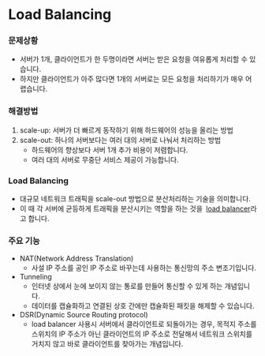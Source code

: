 # Load Balancing

### 문제상황

* 서버가 1개, 클라이언트가 한 두명이라면 서버는 받은 요청을 여유롭게 처리할 수 있습니다.
* 하지만 클라이언트가 아주 많다면 1개의 서버로는 모든 요청을 처리하기가 매우 어렵습니다.



### 해결방법

1. scale-up: 서버가 더 빠르게 동작하기 위해 하드웨어의 성능을 올리는 방법
2. scale-out: 하나의 서버보다는 여러 대의 서버로 나눠서 처리하는 방법
   * 하드웨어의 향상보다 서버 1개 추가 비용이 저렴합니다.
   * 여러 대의 서버로 무중단 서비스 제공이 가능합니다.



### Load Balancing

* 대규모 네트워크 트래픽을 scale-out 방법으로 분산처리하는 기술을 의미합니다.
* 이 때 각 서버에 균등하게 트래픽을 분산시키는 역할을 하는 것을` `<u>load balancer</u>라고 합니다.



### 주요 기능

* NAT(Network Address Translation)
  * 사설 IP 주소를 공인 IP 주소로 바꾸는데 사용하는 통신망의 주소 변조기입니다.
* Tunneling
  * 인터넷 상에서 눈에 보이지 않는 통로를 만들어 통신할 수 있게 하는 개념입니다.
  * 데이터를 캡슐화하고 연결된 상호 간에만 캡슐화된 패킷을 해제할 수 있습니다.
* DSR(Dynamic Source Routing protocol)
  * load balancer 사용시 서버에서 클라이언트로 되돌아가는 경우, 목적지 주소를 스위치의 IP 주소가 아닌 클라이언트의 IP 주소로 전달해서 네트워크 스위치를 거치지 않고 바로 클라이언트를 찾아가는 개념입니다.

